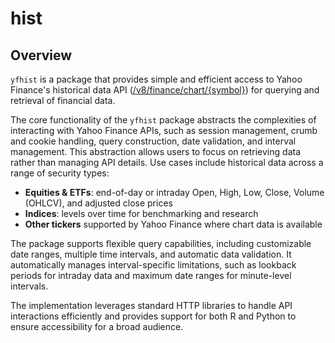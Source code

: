 # hist

## Overview

`yfhist` is a package that provides simple and efficient access to Yahoo Finance's historical data API ([/v8/finance/chart/{symbol}](/v8/finance/chart/{symbol})) for querying and retrieval of financial data.

The core functionality of the `yfhist` package abstracts the complexities of interacting with Yahoo Finance APIs, such as session management, crumb and cookie handling, query construction, date validation, and interval management. This abstraction allows users to focus on retrieving data rather than managing API details. Use cases include historical data across a range of security types:

* **Equities & ETFs**: end-of-day or intraday Open, High, Low, Close, Volume (OHLCV), and adjusted close prices
* **Indices**: levels over time for benchmarking and research
* **Other tickers** supported by Yahoo Finance where chart data is available

The package supports flexible query capabilities, including customizable date ranges, multiple time intervals, and automatic data validation. It automatically manages interval-specific limitations, such as lookback periods for intraday data and maximum date ranges for minute-level intervals.

The implementation leverages standard HTTP libraries to handle API interactions efficiently and provides support for both R and Python to ensure accessibility for a broad audience.